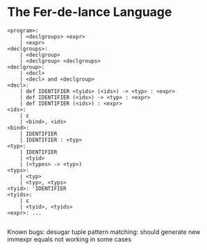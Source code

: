 # The Fer-de-lance Language

```
<program>:
	| <declgroups> <expr>
	| <expr>
<declgroups>:
	| <declgroup>
	| <declgroup> <declgroups>
<declgroup>:
	| <decl>
	| <decl> and <declgroup>
<decl>:
	| def IDENTIFIER <tyids> (<ids>) -> <typ> : <expr>                
	| def IDENTIFIER (<ids>) -> <typ> : <expr>
	| def IDENTIFIER (<ids>) : <expr>
<ids>:
	| ε
	| <bind>, <ids>
<bind>:
	| IDENTIFIER
	| IDENTIFIER : <typ>
<typ>:
	| IDENTIFIER
	| <tyid>
	| (<types> -> <typ>)
<typs>:
	| <typ>
	| <typ>, <typs>
<tyid>: 'IDENTIFIER 
<tyids>:
	| ε
	| <tyid>, <tyids>
<expr>: ...


```



Known bugs: 
desugar tuple pattern matching: should generate new immexpr
equals not working in some cases


